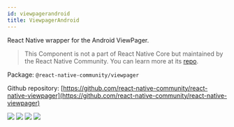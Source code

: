```yaml
---
id: viewpagerandroid
title: ViewpagerAndroid
---
```


React Native wrapper for the Android ViewPager.

> This Component is not a part of React Native Core but maintained by the React Native Community. You can learn more at its [repo](https://github.com/react-native-community/react-native-viewpager).

Package: `@react-native-community/viewpager`

Github repository: [https://github.com/react-native-community/react-native-viewpager](https://github.com/react-native-community/react-native-viewpager)

<div class="docs_badges">
<img src="https://img.shields.io/github/stars/react-native-community/react-native-viewpager?style=social" />
<img src="https://img.shields.io/github/issues-pr-raw/react-native-community/react-native-viewpager" />
<img src="https://img.shields.io/github/issues-raw/react-native-community/react-native-viewpager" />
<img src="https://img.shields.io/npm/v/@react-native-community/viewpager" />
</div>
